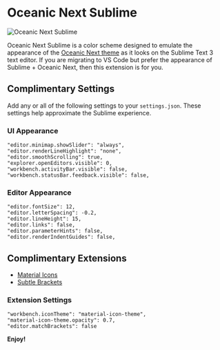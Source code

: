 # Oceanic Next Sublime

![Oceanic Next Sublime](https://i.imgur.com/YTZAnSS.png)

Oceanic Next Sublime is a color scheme designed to emulate the appearance of the [Oceanic Next theme](https://github.com/voronianski/oceanic-next-color-scheme) as it looks on the Sublime Text 3 text editor. If you are migrating to VS Code but prefer the appearance of Sublime + Oceanic Next, then this extension is for you.

## Complimentary Settings

Add any or all of the following settings to your `settings.json`.
These settings help approximate the Sublime experience.


### UI Appearance

```
"editor.minimap.showSlider": "always",
"editor.renderLineHighlight": "none",
"editor.smoothScrolling": true,
"explorer.openEditors.visible": 0,
"workbench.activityBar.visible": false,
"workbench.statusBar.feedback.visible": false,
```

### Editor Appearance

```
"editor.fontSize": 12,
"editor.letterSpacing": -0.2,
"editor.lineHeight": 15,
"editor.links": false,
"editor.parameterHints": false,
"editor.renderIndentGuides": false,
```

## Complimentary Extensions

-   [Material Icons](https://marketplace.visualstudio.com/items?itemName=PKief.material-icon-theme)
-   [Subtle Brackets](https://marketplace.visualstudio.com/items?itemName=rafamel.subtle-brackets)

### Extension Settings

```
"workbench.iconTheme": "material-icon-theme",
"material-icon-theme.opacity": 0.7,
"editor.matchBrackets": false
```

**Enjoy!**
